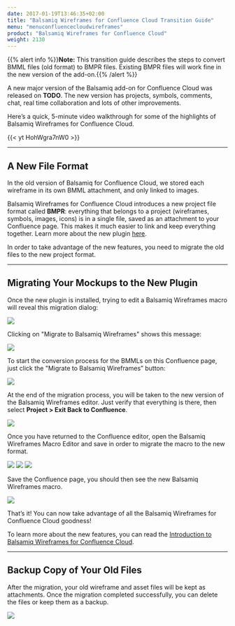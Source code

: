 ```yaml
---
date: 2017-01-19T13:46:35+02:00
title: "Balsamiq Wireframes for Confluence Cloud Transition Guide"
menu: "menuconfluencecloudwireframes"
product: "Balsamiq Wireframes for Confluence Cloud"
weight: 2130
---
```


{{% alert info %}}**Note:** This transition guide describes the steps to convert BMML files (old format) to BMPR files. Existing BMPR files will work fine in the new version of the add-on.{{% /alert %}}

A new major version of the Balsamiq add-on for Confluence Cloud was released on **TODO**. The new version has projects, symbols, comments, chat, real time collaboration and lots of other improvements.

Here’s a quick, 5-minute video walkthrough for some of the highlights of Balsamiq Wireframes for Confluence Cloud.

{{< yt HohWgra7nW0 >}}

* * *

## A New File Format

In the old version of Balsamiq for Confluence Cloud, we stored each wireframe in its own BMML attachment, and only linked to images.

Balsamiq Wireframes for Confluence Cloud introduces a new project file format called **BMPR**: everything that belongs to a project (wireframes, symbols, images, icons) is in a single file, saved as an attachment to your Confluence page. This makes it much easier to link and keep everything together. Learn more about the new plugin [here](../intro/).

In order to take advantage of the new features, you need to migrate the old files to the new project format.

* * *

## Migrating Your Mockups to the New Plugin

Once the new plugin is installed, trying to edit a Balsamiq Wireframes macro will reveal this migration dialog:

![](//media.balsamiq.com/img/support/docs/confluence/wireframes/cloud/migratemacroeditor.png)

Clicking on "Migrate to Balsamiq Wireframes" shows this message:

![](//media.balsamiq.com/img/support/docs/confluence/wireframes/cloud/migratemessage.png)

To start the conversion process for the BMMLs on this Confluence page, just click the "Migrate to Balsamiq Wireframes” button:

![](//media.balsamiq.com/img/support/docs/confluence/wireframes/cloud/transition3.png)

At the end of the migration process, you will be taken to the new version of the Balsamiq Wireframes editor. Just verify that everything is there, then select **Project > Exit Back to Confluence**.

![](//media.balsamiq.com/img/support/docs/confluence/wireframes/close.png)

Once you have returned to the Confluence editor, open the Balsamiq Wireframes Macro Editor and save in order to migrate the macro to the new format.

![](//media.balsamiq.com/img/support/docs/confluence/wireframes/cloud/oldmacro.png)
![](//media.balsamiq.com/img/support/docs/confluence/wireframes/cloud/savemacro.png)
![](//media.balsamiq.com/img/support/docs/confluence/wireframes/cloud/newmacro.png)

Save the Confluence page, you should then see the new Balsamiq Wireframes macro.

![](//media.balsamiq.com/img/support/docs/confluence/wireframes/cloud/migrated.png)

That’s it! You can now take advantage of all the Balsamiq Wireframes for Confluence Cloud goodness!

To learn more about the new features, you can read the [Introduction to Balsamiq Wireframes for Confluence Cloud](../intro/).

* * *

## Backup Copy of Your Old Files

After the migration, your old wireframe and asset files will be kept as attachments. Once the migration completed successfully, you can delete the files or keep them as a backup.

![](//media.balsamiq.com/img/support/docs/confluence/wireframes/cloud/attachments.png)
